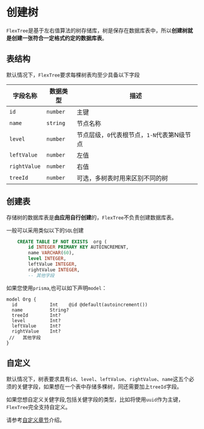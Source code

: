 # 创建树

`FlexTree`是基于左右值算法的树存储库，树是保存在数据库表中，所以**创建树就是创建一张符合一定格式约定的数据库表**。

## 表结构

默认情况下，`FlexTree`要求每棵树表均至少具备以下字段

| 字段名称 | 数据类型 | 描述 |
| ----  |  ---- | ---- | 
| `id`  | `number` | 主键 |
| `name`  | `string` | 节点名称 |
| `level`| `number` | 节点层级，`0`代表根节点，`1-N`代表第N级节点 |
| `leftValue` | `number` | 左值 | 
| `rightValue` | `number` | 右值 | 
| `treeId` | `number` |可选，多树表时用来区别不同的树 | 



## 创建表

存储树的数据库表是**由应用自行创建**的，`FlexTree`不负责创建数据库表。

一般可以采用类似以下的`SQL`创建

```sql
    CREATE TABLE IF NOT EXISTS  org (
        id INTEGER PRIMARY KEY AUTOINCREMENT,
        name VARCHAR(60),  
        level INTEGER,  
        leftValue INTEGER, 
        rightValue INTEGER,
        -- 其他字段       
```

如果您使用`prisma`,也可以如下声明`model`：

```prisma
model Org {
  id            Int    @id @default(autoincrement())
  name          String?
  treeId        Int?
  level         Int?
  leftValue     Int?
  rightValue    Int? 
 //   其他字段       
}
```

## 自定义

默认情况下，树表要求具有`id`、`level`、`leftValue`、`rightValue`、`name`这五个必须的关健字段，如果想在一个表中存储多棵树，同还需要加上`treeId`字段。

如果您想自定义关健字段,包括关健字段的类型，比如将使用`uuid`作为主键，`FlexTree`完全支持自定义。

请参考[自定义章节](./custom)介绍。